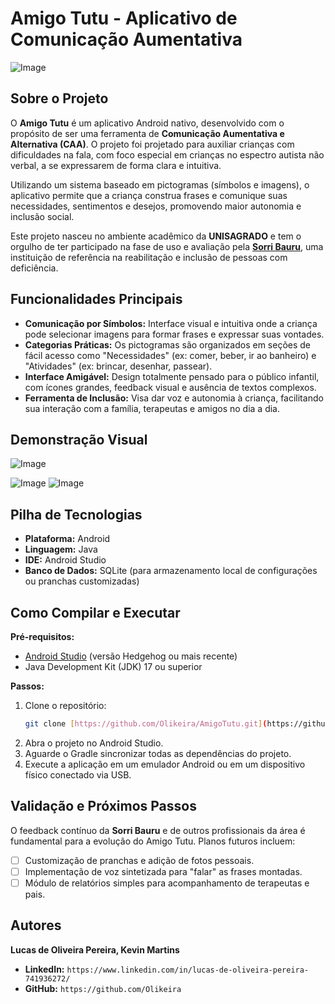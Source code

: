 # Amigo Tutu - Aplicativo de Comunicação Aumentativa

![Image](https://github.com/user-attachments/assets/9fcc3d24-501b-4b83-a061-c098c4424282)

## Sobre o Projeto

O **Amigo Tutu** é um aplicativo Android nativo, desenvolvido com o propósito de ser uma ferramenta de **Comunicação Aumentativa e Alternativa (CAA)**. O projeto foi projetado para auxiliar crianças com dificuldades na fala, com foco especial em crianças no espectro autista não verbal, a se expressarem de forma clara e intuitiva.

Utilizando um sistema baseado em pictogramas (símbolos e imagens), o aplicativo permite que a criança construa frases e comunique suas necessidades, sentimentos e desejos, promovendo maior autonomia e inclusão social.

Este projeto nasceu no ambiente acadêmico da **UNISAGRADO** e tem o orgulho de ter participado na fase de uso e avaliação pela [**Sorri Bauru**](https://www.sorribauru.com.br/), uma instituição de referência na reabilitação e inclusão de pessoas com deficiência.

## Funcionalidades Principais

* **Comunicação por Símbolos:** Interface visual e intuitiva onde a criança pode selecionar imagens para formar frases e expressar suas vontades.
* **Categorias Práticas:** Os pictogramas são organizados em seções de fácil acesso como "Necessidades" (ex: comer, beber, ir ao banheiro) e "Atividades" (ex: brincar, desenhar, passear).
* **Interface Amigável:** Design totalmente pensado para o público infantil, com ícones grandes, feedback visual e ausência de textos complexos.
* **Ferramenta de Inclusão:** Visa dar voz e autonomia à criança, facilitando sua interação com a família, terapeutas e amigos no dia a dia.

## Demonstração Visual
![Image](https://github.com/user-attachments/assets/23878eee-40ef-40ff-ba9b-c6424f145680)

![Image](https://github.com/user-attachments/assets/00e4c126-ee73-457b-a477-efed06a1aecc)   ![Image](https://github.com/user-attachments/assets/c5275cf3-7f22-4b70-898e-7a9529bb05c4)

## Pilha de Tecnologias

* **Plataforma:** Android
* **Linguagem:** Java
* **IDE:** Android Studio
* **Banco de Dados:** SQLite (para armazenamento local de configurações ou pranchas customizadas)

## Como Compilar e Executar

**Pré-requisitos:**
* [Android Studio](https://developer.android.com/studio) (versão Hedgehog ou mais recente)
* Java Development Kit (JDK) 17 ou superior

**Passos:**

1.  Clone o repositório:
    ```bash
    git clone [https://github.com/Olikeira/AmigoTutu.git](https://github.com/Olikeira/AmigoTutu.git)
    ```
2.  Abra o projeto no Android Studio.
3.  Aguarde o Gradle sincronizar todas as dependências do projeto.
4.  Execute a aplicação em um emulador Android ou em um dispositivo físico conectado via USB.

## Validação e Próximos Passos

O feedback contínuo da **Sorri Bauru** e de outros profissionais da área é fundamental para a evolução do Amigo Tutu. Planos futuros incluem:

* [ ] Customização de pranchas e adição de fotos pessoais.
* [ ] Implementação de voz sintetizada para "falar" as frases montadas.
* [ ] Módulo de relatórios simples para acompanhamento de terapeutas e pais.

## Autores

**Lucas de Oliveira Pereira, Kevin Martins**

* **LinkedIn:** `https://www.linkedin.com/in/lucas-de-oliveira-pereira-741936272/`
* **GitHub:** `https://github.com/Olikeira`
